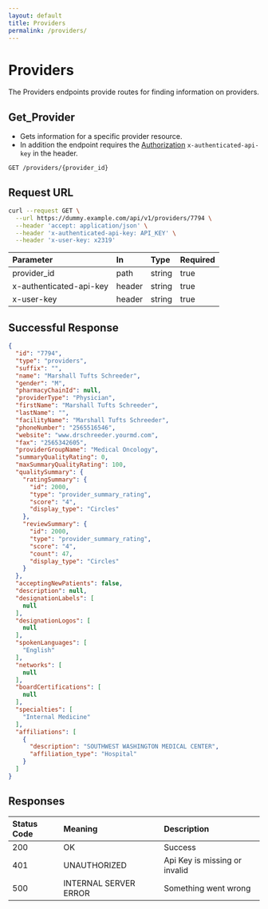```yaml
---
layout: default
title: Providers
permalink: /providers/
---
```


# Providers

The Providers endpoints provide routes for finding information on providers.

## Get_Provider

- Gets information for a specific provider resource.
- In addition the endpoint requires the [Authorization](auth.md) `x-authenticated-api-key` in the header.

```
GET /providers/{provider_id}
```

## Request URL
```bash
curl --request GET \
  --url https://dummy.example.com/api/v1/providers/7794 \
  --header 'accept: application/json' \
  --header 'x-authenticated-api-key: API_KEY' \
  --header 'x-user-key: x2319'
```

| Parameter | In | Type | Required |
| :--- | :--- | :--- |:--- |
| provider_id | path | string | true|
| x-authenticated-api-key | header | string | true |
| x-user-key | header | string | true |

## Successful Response

```json
{
  "id": "7794",
  "type": "providers",
  "suffix": "",
  "name": "Marshall Tufts Schreeder",
  "gender": "M",
  "pharmacyChainId": null,
  "providerType": "Physician",
  "firstName": "Marshall Tufts Schreeder",
  "lastName": "",
  "facilityName": "Marshall Tufts Schreeder",
  "phoneNumber": "2565516546",
  "website": "www.drschreeder.yourmd.com",
  "fax": "2565342605",
  "providerGroupName": "Medical Oncology",
  "summaryQualityRating": 0,
  "maxSummaryQualityRating": 100,
  "qualitySummary": {
    "ratingSummary": {
      "id": 2000,
      "type": "provider_summary_rating",
      "score": "4",
      "display_type": "Circles"
    },
    "reviewSummary": {
      "id": 2000,
      "type": "provider_summary_rating",
      "score": "4",
      "count": 47,
      "display_type": "Circles"
    }
  },
  "acceptingNewPatients": false,
  "description": null,
  "designationLabels": [
    null
  ],
  "designationLogos": [
    null
  ],
  "spokenLanguages": [
    "English"
  ],
  "networks": [
    null
  ],
  "boardCertifications": [
    null
  ],
  "specialties": [
    "Internal Medicine"
  ],
  "affiliations": [
    {
      "description": "SOUTHWEST WASHINGTON MEDICAL CENTER",
      "affiliation_type": "Hospital"
    }
  ]
}
```

## Responses

| Status Code | Meaning | Description | 
| :--- | :--- |:--- |
| 200 | OK | Success |
| 401 | UNAUTHORIZED | Api Key is missing or invalid |
| 500 | INTERNAL SERVER ERROR | Something went wrong |
